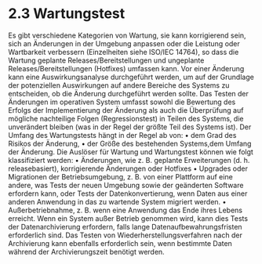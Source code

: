 # 2.3 Wartungstest

Es gibt verschiedene Kategorien von Wartung, sie kann korrigierend sein, sich an Änderungen
in der Umgebung anpassen oder die Leistung oder Wartbarkeit verbessern (Einzelheiten siehe
ISO/IEC 14764), so dass die Wartung geplante Releases/Bereitstellungen und ungeplante
Releases/Bereitstellungen (Hotfixes) umfassen kann. Vor einer Änderung kann eine
Auswirkungsanalyse durchgeführt werden, um auf der Grundlage der potenziellen
Auswirkungen auf andere Bereiche des Systems zu entscheiden, ob die Änderung
durchgeführt werden sollte. Das Testen der Änderungen im operativen System umfasst sowohl
die Bewertung des Erfolgs der Implementierung der Änderung als auch die Überprüfung auf
mögliche nachteilige Folgen (Regressionstest) in Teilen des Systems, die unverändert bleiben
(was in der Regel der größte Teil des Systems ist).
Der Umfang des Wartungstests hängt in der Regel ab von:
• dem Grad des Risikos der Änderung,
• der Größe des bestehenden Systems,dem Umfang der Änderung.
Die Auslöser für Wartung und Wartungstest können wie folgt klassifiziert werden:
• Änderungen, wie z. B. geplante Erweiterungen (d. h. releasebasiert), korrigierende
Änderungen oder Hotfixes
• Upgrades oder Migrationen der Betriebsumgebung, z. B. von einer Plattform auf eine
andere, was Tests der neuen Umgebung sowie der geänderten Software erfordern
kann, oder Tests der Datenkonvertierung, wenn Daten aus einer anderen Anwendung
in das zu wartende System migriert werden.
• Außerbetriebnahme, z. B. wenn eine Anwendung das Ende ihres Lebens erreicht.
Wenn ein System außer Betrieb genommen wird, kann dies Tests der
Datenarchivierung erfordern, falls lange Datenaufbewahrungsfristen erforderlich sind.
Das Testen von Wiederherstellungsverfahren nach der Archivierung kann ebenfalls
erforderlich sein, wenn bestimmte Daten während der Archivierungszeit benötigt
werden. 